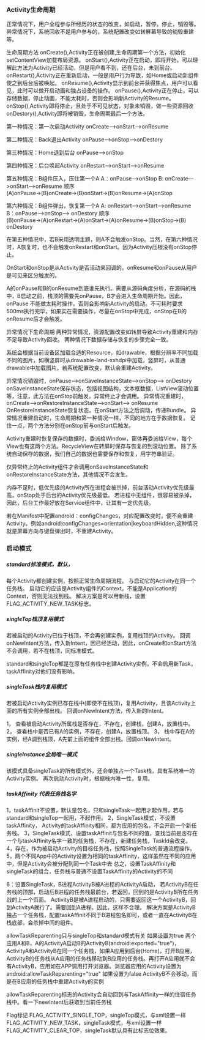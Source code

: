 
### Activity生命周期

正常情况下，用户全程参与所经历的状态的改变，如启动，暂停，停止，销毁等。
异常情况下，系统回收不是用户参与的，系统配置改变如转屏幕导致的销毁重建等。

生命周期方法
onCreate(),Activity正在被创建,生命周期第一个方法，初始化setContentView加载布局资源。
onStart(),Activity正在启动，即将开始，可以理解此方法为Activity已经活动，但是用户看不到，还在后台，未到前台。
onRestart(),Activity正在重新启动，一般是用户行为导致，如Home或启动新组件使之到后台后被唤起。
onResume(),Activity显示到前台并获得焦点，用户可以看见，此时可以做开启动画和独占设备的操作。
onPause(),Activity正在停止，可以存储数据，停止动画，不能太耗时，否则会影响新Activity的Resume。
onStop(),Activity即将停止，且处于不可见状态，对象未销毁，做一些资源回收
onDestory(),Activity即将被销毁，生命周期最后一个方法。

第一种情况：第一次启动Activity
onCreate—>onStart—>onResume

第二种情况：Back退出Activity
onPause—>onStop—>onDestory

第三种情况：Home退到后台
onPause—>onStop

第四种情况：后台唤起Activity
onRestart—>onStart—>onResume

第五种情况：B组件压入，压住第一个A
A：onPause—>onStop
B: onCreate—>onStart—>onResume
顺序
(A)onPause→(B)onCreate→(B)onStart→(B)onResume→(A)onStop

第六种情况：B组件弹出，恢复第一个A
A: onRestart—>onStart—>onResume
B：onPause—>onStop—> onDestory
顺序
(B)onPause→(A)onRestart→(A)onStart→(A)onResume→(B)onStop→(B) onDestory

在第五种情况中，若B采用透明主题，则A不会触发onStop。当然，在第六种情况时，A恢复时，也不会触发onRestart和onStart。因为Activity压根没有onStop停止。

OnStart和onStop是从Activity是否活动来回调的，onResume和onPause从用户是可见来区分触发的。

A的onPause和B的onResume到底谁先执行。需要从源码角度分析，在源码的栈中，B启动之前，栈顶的需要先onPause，B才会进入生命周期开始。因此， onPause 不能做太耗时操作，否则会影响新Activity的启动。不可耗时要求500ms执行完毕，如果实在需要操作，尽量在onStop中完成，onStop在B的onResume后才会触发。

异常情况下生命周期
两种异常情况，资源配置改变如转屏导致Activity重建和内存不足导致Activity回收。
两种情况下数据存储与恢复的步骤完全一致。

系统会根据当前设备区加载合适的Resource，如drawable，根据分辨率不同加载不同的图片，如横竖屏时从drawable-land-xxhdpi中加载，竖屏时，从普通drawable中加载图片，若系统配置改变，默认会重建Activity。

异常情况销毁时，onPause—>onSaveInstanceState—>onStop—> onDestory
onSaveInstanceState保存状态，包括视图结构，文本框数据，ListView滚动位置等，注意，此方法在onStop前触发，异常终止才会调用。
异常情况重建时，onCreate—>onRestoreInstanceState—>onStart—> onResume
OnRestoreInstanceState恢复状态。在onStart方法之后调动，传递Bundle。
异常情况重建启动时，生命周期和第一种情况一样，不同的地方在于数据恢复。
记住一点，两个方法分别在onStop前与onStart后触发。

Activity重建时恢复保存的数据时，委派给Window，窗体再委派给View，每个View也有这两个方法。RecycleView在转屏时保存与恢复的到滚动位置。
除了系统自动保存的数据，我们自己的数据也需要保存和恢复，用字符串验证。

仅异常终止的Activity组件才会调用onSaveInstanceState和onRestoreInstanceState方法，其他情况不会发生。

内存不足时，低优先级的Activity所在进程会被杀掉，前台活动Activity优先级最高，onStop处于后台的Activity优先级最低。
若进程中无组件，很容易被杀掉，因此，后台工作最好放在Service组件中，让其有一定优先级。

若在Manifest中配置android：configChanges，对应配置改变时，便不会重建Activity。例如android:configChanges=orientation|keyboardHidden,这种情况就是屏幕方向与键盘弹出时，不重建Activity。

### 启动模式

##### standard标准模式，默认，

每个Activity都创建实例，按照正常生命周期流程。
与启动它的Activity在同一个任务栈。
启动它的应该是Activity组件的Context，不能是Application的Context，否则无法找到栈。
解决方案是可以用新栈，设置FLAG_ACTIVITY_NEW_TASK标志。

##### singleTop栈顶复用模式
若被启动的Activity已位于栈顶，不会再创建实例，复用栈顶的Activity。
回调onNewIntent方法，传入新Intent，因已经活动，因此，onCreate和onStart方法不会调用，若不在栈顶，同标准模式。

standard和singleTop都是在原有任务栈中创建Activity实例，不会启用新Task，taskAffinity对他们没有影响。

##### singleTask栈内复用模式
若被启动Activity实例已存在栈中(即使不在栈顶)，复用Activity，且该Activity上面的所有实例全部出栈。
回调onNewIntent方法，传入新的Intent。

1，	查看被启动Activity所属栈是否存在，不存在，创建栈，创建A，放置栈中。
2，	查看栈中是否已有A的实例，不存在，创建A，放置栈顶。
3，	栈中存在A的实例，经A调到栈顶，A先前上面的组件全部出栈。回调onNewIntent。

##### singleInstance全局唯一模式
该模式具备singleTask的所有模式外，还会单独占一个Task栈，具有系统唯一的Activity实例。
再次启动Activity时，根据栈内唯一性，复用。


##### taskAffinity 代表任务栈名字
1，taskAffinit不设置，默认是包名，只和singleTask一起用才起作用，若与standard和singleTop一起用，不起作用。
2，SingleTask模式，不设置taskAffinity， Activity的taskAffinity相同，都为应用的包名，不会开启一个新任务栈。
3，SingleTask模式，设置taskAffinit与包名不同的值，查找当前是否存在一个与taskAffinity名字一致的任务栈，不存在，新建任务栈，TaskId会改变。
4，存在，作为被启动Activity的目标任务栈，按照SingleTask的普通流程操作。
5，两个不同App中的Activity设置为相同的taskAffinity，这样虽然在不同的应用中，但是Activity会被分配到同一个Task中去 
总之，设置TaskAffinity和singleTask的组合，任务栈与普通不设置TaskAffinity的Activity的不同

6：设置SingleTask，B进程ActivityB被A进程的ActivityA启动，
若ActivityB在任务栈的顶部，启动后B进程的任务栈最前台，若返回，回到的是ActivityB所在任务战的上一个页面。
ActivityB是被A进程启动的，只需要返回这一个ActivityB，回到ActivityA就行了。需要回到A进程。因此，这样不合理。
解决方案是ActivityB独占一个任务栈，配置taskAffinit不同于B进程包名即可，或者一直在ActivityB在栈底部，会杀掉中间的组件。


allowTaskReparenting只与singleTop和standard模式有关
如果设置为true
两个应用A和B，A的ActivityA启动B的ActivityB(android:exported="true")，ActivityA和ActivityB在同一个任务栈，如果A应用到后台(Home)，打开B应用，ActivityB的任务栈从A应用的任务栈移动到B应用的任务栈。再打开A应用就不会有ActivityB，应用如在APP调用打开浏览器。浏览器应用的Activity设置为android:allowTaskReparenting="true"
如果设置为false
ActivityB不会移动，而是在B应用的任务栈中重建Activity的实例

allowTaskReparenting标志的Activity会自动回到与TaskAffinity一样的住宿任务栈中。看一下newIntent后获取到当前任务栈


Flag标记
FLAG_ACTIVITY_SINGLE_TOP，singleTop模式，与xml设置一样
FLAG_ACTIVITY_NEW_TASK，singleTask模式，与xml设置一样
FLAG_ACTIVITY_CLEAR_TOP，singleTask默认具有此标志位效果。
